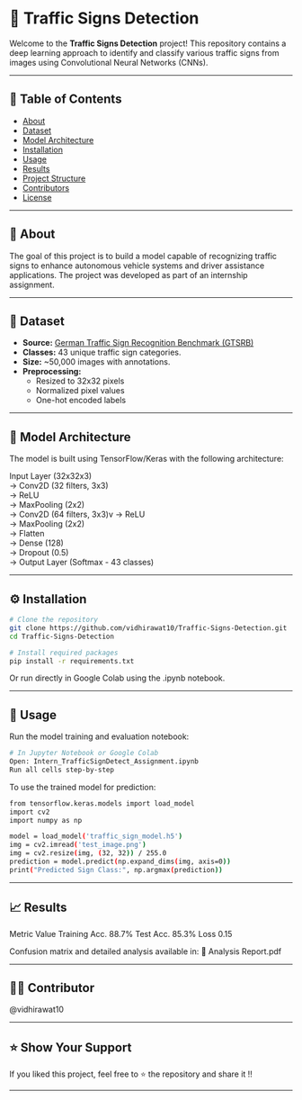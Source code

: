 # 🚦 Traffic Signs Detection

Welcome to the **Traffic Signs Detection** project! This repository contains a deep learning approach to identify and classify various traffic signs from images using Convolutional Neural Networks (CNNs).

---

## 📑 Table of Contents

- [About](#about)
- [Dataset](#dataset)
- [Model Architecture](#model-architecture)
- [Installation](#installation)
- [Usage](#usage)
- [Results](#results)
- [Project Structure](#project-structure)
- [Contributors](#contributors)
- [License](#license)

---

## 🧠 About

The goal of this project is to build a model capable of recognizing traffic signs to enhance autonomous vehicle systems and driver assistance applications. The project was developed as part of an internship assignment.

---

## 📂 Dataset

- **Source:** [German Traffic Sign Recognition Benchmark (GTSRB)](https://benchmark.ini.rub.de/gtsrb_news.html)
- **Classes:** 43 unique traffic sign categories.
- **Size:** ~50,000 images with annotations.
- **Preprocessing:**  
  - Resized to 32x32 pixels  
  - Normalized pixel values  
  - One-hot encoded labels  

---

## 🧰 Model Architecture

The model is built using TensorFlow/Keras with the following architecture:

Input Layer (32x32x3)<br>
→ Conv2D (32 filters, 3x3)<br>
→ ReLU<br>
→ MaxPooling (2x2)<br>
→ Conv2D (64 filters, 3x3)v
→ ReLU<br>
→ MaxPooling (2x2)<br>
→ Flatten<br>
→ Dense (128)<br>
→ Dropout (0.5)<br>
→ Output Layer (Softmax - 43 classes)<br>


---

## ⚙️ Installation

```bash
# Clone the repository
git clone https://github.com/vidhirawat10/Traffic-Signs-Detection.git
cd Traffic-Signs-Detection

# Install required packages
pip install -r requirements.txt
```
Or run directly in Google Colab using the .ipynb notebook.

---

## 🚀 Usage
Run the model training and evaluation notebook:
```bash
# In Jupyter Notebook or Google Colab
Open: Intern_TrafficSignDetect_Assignment.ipynb
Run all cells step-by-step
```

To use the trained model for prediction:

```bash
from tensorflow.keras.models import load_model
import cv2
import numpy as np

model = load_model('traffic_sign_model.h5')
img = cv2.imread('test_image.png')
img = cv2.resize(img, (32, 32)) / 255.0
prediction = model.predict(np.expand_dims(img, axis=0))
print("Predicted Sign Class:", np.argmax(prediction))
```

---

## 📈 Results
Metric	Value
Training Acc.	88.7%
Test Acc.	85.3%
Loss	0.15

Confusion matrix and detailed analysis available in:
📄 Analysis Report.pdf

---

## 🙋‍♀️ Contributor
@vidhirawat10

---

## ⭐️ Show Your Support
If you liked this project, feel free to ⭐️ the repository and share it !!

---
